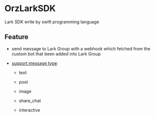 # OrzLarkSDK

Lark SDK write by swift programming language


## Feature

- send message to Lark Group with a webhook which fetched from the custom bot that been added into Lark Group

- [support message type][message type]:
    
    - text
    
    - post
    
    - image
    
    - share_chat
    
    - interactive


[message type]: <https://open.feishu.cn/document/client-docs/bot-v3/add-custom-bot#%E6%94%AF%E6%8C%81%E5%8F%91%E9%80%81%E7%9A%84%E6%B6%88%E6%81%AF%E7%B1%BB%E5%9E%8B%E8%AF%B4%E6%98%8E>
